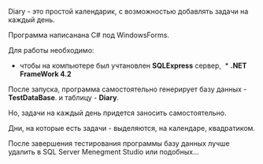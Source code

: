 ﻿Diary - это простой календарик, с возможностью добавлять задачи на каждый день.Программа написанана C# под WindowsForms. Для работы необходимо: * чтобы на компьютере был учтановлен **SQLExpress** сервер, ﻿﻿ * **.NET FrameWork 4.2**После запуска, программа самостоятельно генерирует                      базу данных - **TestDataBase**.                       и таблицу - **Diary**. Но, задачи на каждый день придется заносить самостоятельно. Дни, на которые есть задачи - выделяются, на календаре, квадратиком.  После завершения тестирования программы базу данных лучше удалить  в SQL Server Menegment Studio или подобных... 